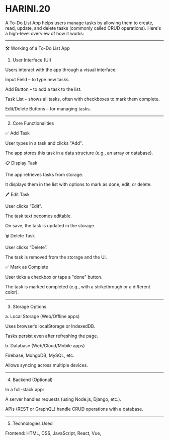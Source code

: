 # HARINI.20
A To-Do List App helps users manage tasks by allowing them to create, read, update, and delete tasks (commonly called CRUD operations). Here's a high-level overview of how it works:


---

🛠️ Working of a To-Do List App

1. User Interface (UI)

Users interact with the app through a visual interface:

Input Field – to type new tasks.

Add Button – to add a task to the list.

Task List – shows all tasks, often with checkboxes to mark them complete.

Edit/Delete Buttons – for managing tasks.



---

2. Core Functionalities

✅ Add Task

User types in a task and clicks "Add".

The app stores this task in a data structure (e.g., an array or database).


📋 Display Task

The app retrieves tasks from storage.

It displays them in the list with options to mark as done, edit, or delete.


🖊️ Edit Task

User clicks “Edit”.

The task text becomes editable.

On save, the task is updated in the storage.


🗑️ Delete Task

User clicks “Delete”.

The task is removed from the storage and the UI.


✅ Mark as Complete

User ticks a checkbox or taps a "done" button.

The task is marked completed (e.g., with a strikethrough or a different color).



---

3. Storage Options

a. Local Storage (Web/Offline apps)

Uses browser’s localStorage or IndexedDB.

Tasks persist even after refreshing the page.


b. Database (Web/Cloud/Mobile apps)

Firebase, MongoDB, MySQL, etc.

Allows syncing across multiple devices.



---

4. Backend (Optional)

In a full-stack app:

A server handles requests (using Node.js, Django, etc.).

APIs (REST or GraphQL) handle CRUD operations with a database.



---

5. Technologies Used

Frontend: HTML, CSS, JavaScript, React, Vue,


